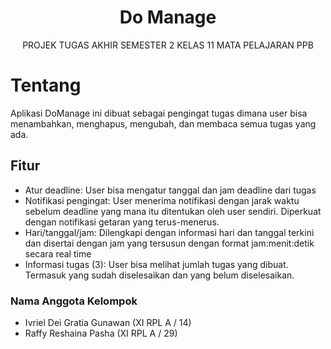 <h1 align="center">Do Manage</h1>


<p align="center">PROJEK TUGAS AKHIR SEMESTER 2 KELAS 11 MATA PELAJARAN PPB</p>

# Tentang
Aplikasi DoManage ini dibuat sebagai pengingat tugas dimana user bisa menambahkan, menghapus, mengubah, dan membaca semua tugas yang ada. 

## Fitur
- Atur deadline: User bisa mengatur tanggal dan jam deadline dari tugas
- Notifikasi pengingat: User menerima notifikasi dengan jarak waktu sebelum deadline yang mana itu ditentukan oleh user sendiri. Diperkuat dengan notifikasi getaran yang terus-menerus.
- Hari/tanggal/jam: Dilengkapi dengan informasi hari dan tanggal terkini dan disertai dengan jam yang tersusun dengan format jam:menit:detik secara real time
- Informasi tugas (3): User bisa melihat jumlah tugas yang dibuat. Termasuk yang sudah diselesaikan dan yang belum diselesaikan.

### Nama Anggota Kelompok
- Ivriel Dei Gratia Gunawan (XI RPL A / 14)
- Raffy Reshaina Pasha (XI RPL A / 29)
